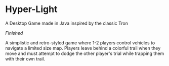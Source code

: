 # Hyper-Light
A Desktop Game made in Java inspired by the classic Tron

*Finished*

A simplistic and retro-styled game where 1-2 players control vehicles to navigate a limited size map.
Players leave behind a colorful trail when they move and must attempt to dodge the other player's trial while trapping them with their own trail.
